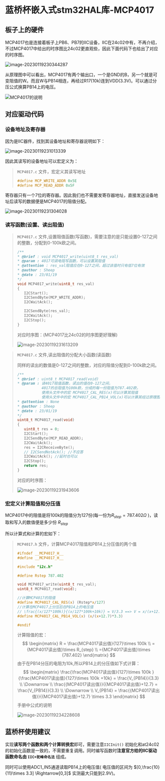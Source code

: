 # 蓝桥杯嵌入式stm32HAL库-MCP4017

## 板子上的硬件

MCP4017也是连接着板子上PB6、PB7的IIC设备，IIC在24c02中有，不再介绍，不过MCP4017中给出的时序图比24c02更直观些，因此下面代码下也给出了对应的时序图。

![image-20230119230344287](https://sheep-photo.oss-cn-shenzhen.aliyuncs.com/img/202301192304645.png)

从原理图中可以看出，MCP4017有两个输出口，一个是GND的B，另一个就是可变阻值的W。而且W与PB14相连，再经过R17(10k)连到VDD(3.3V)。可以通过分压公式换算PB14上的电压。

![MCP4017的说明](https://sheep-photo.oss-cn-shenzhen.aliyuncs.com/img/202301192309404.png)

## 对应驱动代码

### 设备地址及寄存器

因为是IIC器件，找到其设备地址和寄存器说明如下：

![image-20230119231013339](https://sheep-photo.oss-cn-shenzhen.aliyuncs.com/img/202301192310547.png)

因此其读写的设备地址可以宏定义为：

>`MCP4017.c` 文件，宏定义其读写地址
>
>```c
>#define MCP_WRITE_ADDR 0x5E
>#define MCP_READ_ADDR 0x5F
>```

寄存器只有一个7位的寄存器。因此我们也不需要发寄存器地址，直接发送设备地址后读写的数据便是MCP4017的阻值分配。

![image-20230119231304028](https://sheep-photo.oss-cn-shenzhen.aliyuncs.com/img/202301192313171.png)

### 读写函数(设置、读出阻值)

>`MCP4017.c` 文件,设置阻值函数(写函数)，需要注意的是只能设置0-127之间的整数，分配到0-100k欧之间。
>
>```c
>/**
>* @brief : void MCP4017_write(uint8_t res_val)
>* @param : 4017可调电阻写函数，可以设置其阻值
>* @attention : res_val阻值应在0-127之间，超过该值时只有低7位有效
>* @author : Sheep
>* @date : 23/01/19
>*/
>void MCP4017_write(uint8_t res_val)
>{
>    I2CStart();
>    I2CSendByte(MCP_WRITE_ADDR);
>    I2CWaitAck();
>
>    I2CSendByte(res_val);
>    I2CWaitAck();
>    I2CStop();
>}
>```
>
>对应时序图：(MCP4017比24c02的时序图更好理解)
>
>![image-20230119231613209](https://sheep-photo.oss-cn-shenzhen.aliyuncs.com/img/202301192318408.png)

>`MCP4017.c` 文件,读出阻值的分配大小函数(读函数)
>
>同样的读出的数值是0-127之间的整数，对应的阻值分配到0-100k欧之间。
>
>```c
>/**
>* @brief : uint8_t MCP4017_read(void)
>* @param : 读4017阻值函数，读出的值在0-127之间，
>            4017的总阻值为100k欧，分成的每一份阻值为787.402欧，
>            使用头文件中的宏 MCP4017_CAL_RES(x)可以计算其阻值
>            使用头文件中的宏 MCP4017_CAL_PB14_VOL(x)可以计算其经过原理图分压后PB14上的电压
>* @attention : None
>* @author : Sheep
>* @date : 23/01/19
>*/
>uint8_t MCP4017_read(void)
>{
>    uint8_t res = 0;
>    I2CStart();
>    I2CSendByte(MCP_READ_ADDR);
>    I2CWaitAck();
>    res = I2CReceiveByte();
>    // I2CSendNotAck(); //不应答
>    I2CWaitAck(); //延时也可以
>    I2CStop();
>    return res;
>}
>```
>
>对应的时序图：
>
>![image-20230119231943606](https://sheep-photo.oss-cn-shenzhen.aliyuncs.com/img/202301192319862.png)

### 宏定义计算阻值和分压值

MCP4017中的阻值是将100k的阻值分为127份(每一份为$R_{step} = 787.402 \Omega$ )，读取和写入的数值便是多少份 $R_{step}$ 

所以计算式和计算的宏如下：

>`MCP4017.h` 文件，计算MCP4017阻值和PB14上分压值的两个值
>
>```c
>#ifndef __MCP4017_H__
>#define __MCP4017_H__
>
>#include "i2c.h"
>
>#define Rstep 787.402
>
>void MCP4017_write(uint8_t res_val);
>uint8_t MCP4017_read(void);
>
>//计算MCP4017的阻值
>#define MCP4017_CAL_RES(x) (Rstep*x/127)
>//计算在MCP4017上分压后在PB14上的电压值
>// \frac{(x/127*100k)}{(x/127*100k+10k)} = V/3.3 ==> V = x/(x+12.7)*3.3
>#define MCP4017_CAL_PB14_VOL(x) (x/(x+12.7)*3.3)
>
>#endif
>```
>
>计算阻值的宏：
>$$
>\begin{matrix}
> R = \frac{MCP4017读出值}{127}\times 100k 
>\\ = {MCP4017读出值}\times R_{step} 
>\\ ={MCP4017读出值}\times {787.402}
>\end{matrix}
>$$
>由于在PB14分压的电阻为10k,所以PB14上的分压值如下式计算：
>$$
>\begin{matrix}
> \frac{\frac{MCP4017读出值}{127}\times 100k }{\frac{MCP4017读出值}{127}\times 100k +10k} = \frac{V_{PB14}}{3.3}  
> \\ \Downarrow 
> \\ \frac{{MCP4017读出值}}{{MCP4017读出值}+12.7} = \frac{V_{PB14}}{3.3}
> \\ \Downarrow 
> \\ V_{PB14} = \frac{{MCP4017读出值}}{{MCP4017读出值}+12.7} \times 3.3
>\end{matrix}
>$$
>手册中公式的说明
>
>![image-20230119234228608](https://sheep-photo.oss-cn-shenzhen.aliyuncs.com/img/202301192342877.png)

## 蓝桥杯使用建议

实现**读写两个函数和两个计算转换宏**即可，需要注意`IICInit()` 初始化和at24c02的初始化函数是一致的，不需要重复调用。同时编写函数时**注意官方给的IIC驱动函数命名由 `IIC+驼峰命名法`** 组成。

同时可以使用ADC1_IN5通道读取PB14上的电压值( 电压值的区间为 $[0,\frac{10}{11}\times 3.3] \Rightarrow[0,3]$ 实测最大只能到2.9V)。